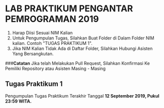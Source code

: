 # LAB PRAKTIKUM PENGANTAR PEMROGRAMAN 2019

1. Harap Diisi Sesuai NIM Kalian
2. Untuk Pengumpulan Tugas, Silahkan Buat Folder di Dalam Folder NIM kalian. Contoh "TUGAS PRAKTIKUM 1".
3. Jika NIM Kalian Tidak Ada di Daftar Folder, Silahkan Hubungi Asisten Yang Bersangkutan.

###**Catatan**
  Jika telah Melakukan Pull Request, Silahkan Konfirmasi Ke Pemiliki Repository atau Asisten Masing - Masing
  
## Tugas Praktikum 1
Pengumpulan Tugas Praktikum Terakhir Tanggal **12 September 2019, Pukul 23:59 WITA.**



